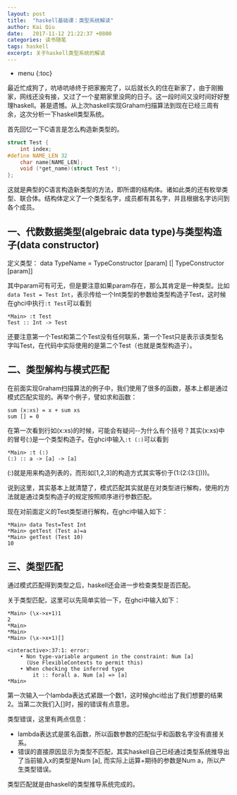```yaml
---
layout: post
title:  "haskell基础课：类型系统解读"
author: Kai Qiu
date:   2017-11-12 21:22:37 +0800
categories: 读书随笔
tags: haskell
excerpt: 关于haskell类型系统的解读
---
```


* menu
{:toc}

最近忙成狗了，吭哧吭哧终于把家搬完了，以后就长久的住在新家了，由于刚搬家，网线还没有接，又过了一个星期家里没网的日子。这一段时间又没时间好好整理haskell。甚是遗憾。从上次haskell实现Graham扫描算法到现在已经三周有余，这次分析一下haskell类型系统。

首先回忆一下C语言是怎么构造新类型的。

```c
struct Test {
    int index;
#define NAME_LEN 32
    char name[NAME_LEN];
    void (*get_name)(struct Test *);
};
```

这就是典型的C语言构造新类型的方法，即所谓的结构体。诸如此类的还有枚举类型、联合体。结构体定义了一个类型名字，成员都有其名字，并且根据名字访问到各个成员。

## 一、代数数据类型(algebraic data type)与类型构造子(data constructor)

定义类型： data TypeName = TypeConstructor [param] [| TypeConstructor [param]]

其中param可有可无，但是要注意如果param存在，那么其肯定是一种类型。比如`data Test = Test Int`，表示传给一个Int类型的参数给类型构造子Test，这时候在ghci中执行`:t Test`可以看到

```
*Main> :t Test
Test :: Int -> Test
```

还要注意第一个Test和第二个Test没有任何联系，第一个Test只是表示该类型名字叫Test，在代码中实际使用的是第二个Test（也就是类型构造子）。

## 二、类型解构与模式匹配

在前面实现Graham扫描算法的例子中，我们使用了很多的函数，基本上都是通过模式匹配实现的。再举个例子，譬如求和函数：

```
sum (x:xs) = x + sum xs
sum [] = 0
```

在第一次看到行如(x:xs)的时候，可能会有疑问--为什么有个括号？其实(x:xs)中的冒号(:)是一个类型构造子。在ghci中输入`:t (:)`可以看到

```
*Main> :t (:)
(:) :: a -> [a] -> [a]
```

(:)就是用来构造列表的，而形如[1,2,3]的构造方式其实等价于(1:(2:(3:[])))。

说到这里，其实基本上就清楚了，模式匹配其实就是在对类型进行解构，使用的方法就是通过类型构造子的规定按照顺序进行参数匹配。

现在对前面定义的Test类型进行解构，在ghci中输入如下：

```
*Main> data Test=Test Int
*Main> getTest (Test a)=a
*Main> getTest (Test 10)
10
```

## 三、类型匹配

通过模式匹配得到类型之后，haskell还会进一步检查类型是否匹配。

关于类型匹配，这里可以先简单实验一下，在ghci中输入如下：

```
*Main> (\x->x+1)1
2
*Main> 
*Main> 
*Main> (\x->x+1)[]

<interactive>:37:1: error:
    • Non type-variable argument in the constraint: Num [a]
      (Use FlexibleContexts to permit this)
    • When checking the inferred type
        it :: forall a. Num [a] => [a]
*Main> 
```

第一次输入一个lambda表达式紧跟一个数1，这时候ghci给出了我们想要的结果2。当第二次我们入[]时，报的错误有点意思。

类型错误，这里有两点信息：

- lambda表达式是匿名函数，所以函数参数的匹配似乎和函数名字没有直接关系。
- 错误的直接原因显示为类型不匹配，其实haskell自己已经通过类型系统推导出了当前输入x的类型是Num [a], 而实际上运算+期待的参数是Num a，所以产生类型错误。

类型匹配就是由haskell的类型推导系统完成的。
